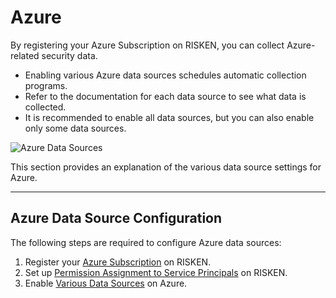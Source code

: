 # Azure

By registering your Azure Subscription on RISKEN, you can collect Azure-related security data.

- Enabling various Azure data sources schedules automatic collection programs.
- Refer to the documentation for each data source to see what data is collected.
- It is recommended to enable all data sources, but you can also enable only some data sources.

![Azure Data Sources](/img/azure/datasource_list.png)

This section provides an explanation of the various data source settings for Azure.

---

## Azure Data Source Configuration

The following steps are required to configure Azure data sources:

1. Register your [Azure Subscription](/en/azure/overview_subscription/) on RISKEN.
2. Set up [Permission Assignment to Service Principals](/en/azure/overview_sp/) on RISKEN.
3. Enable [Various Data Sources](/en/azure/overview_datasource/) on Azure.